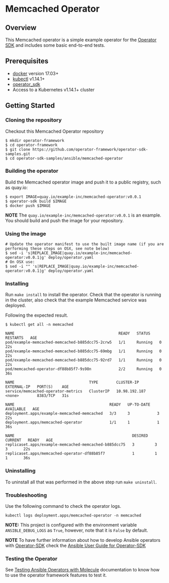 # Memcached Operator

## Overview

This Memcached operator is a simple example operator for the [Operator SDK][operator_sdk] and includes some basic end-to-end tests.

## Prerequisites

- [docker][docker_tool] version 17.03+
- [kubectl][kubectl_tool] v1.14.1+
- [operator_sdk][operator_install]
- Access to a Kubernetes v1.14.1+ cluster

## Getting Started

### Cloning the repository

Checkout this Memcached Operator repository

```
$ mkdir operator-framework
$ cd operator-framework
$ git clone https://github.com/operator-framework/operator-sdk-samples.git
$ cd operator-sdk-samples/ansible/memcached-operator
```

### Building the operator

Build the Memcached operator image and push it to a public registry, such as quay.io:

```
$ export IMAGE=quay.io/example-inc/memcached-operator:v0.0.1
$ operator-sdk build $IMAGE
$ docker push $IMAGE
```

**NOTE** The `quay.io/example-inc/memcached-operator:v0.0.1` is an example. You should build and push the image for your repository.

### Using the image

```
# Update the operator manifest to use the built image name (if you are performing these steps on OSX, see note below)
$ sed -i 's|REPLACE_IMAGE|quay.io/example-inc/memcached-operator:v0.0.1|g' deploy/operator.yaml
# On OSX use:
$ sed -i "" 's|REPLACE_IMAGE|quay.io/example-inc/memcached-operator:v0.0.1|g' deploy/operator.yaml
```

### Installing

Run `make install` to install the operator. Check that the operator is running in the cluster, also check that the example Memcached service was deployed.

Following the expected result.

```shell
$ kubectl get all -n memcached

NAME                                              READY   STATUS    RESTARTS   AGE
pod/example-memcached-memcached-b885dcc75-2crw5   1/1     Running   0          22s
pod/example-memcached-memcached-b885dcc75-69mbg   1/1     Running   0          22s
pod/example-memcached-memcached-b885dcc75-92rd7   1/1     Running   0          22s
pod/memcached-operator-df88b85f7-9s98n            2/2     Running   0          36s

NAME                                 TYPE        CLUSTER-IP      EXTERNAL-IP   PORT(S)    AGE
service/memcached-operator-metrics   ClusterIP   10.98.192.187   <none>        8383/TCP   31s

NAME                                          READY   UP-TO-DATE   AVAILABLE   AGE
deployment.apps/example-memcached-memcached   3/3     3            3           22s
deployment.apps/memcached-operator            1/1     1            1           36s

NAME                                                    DESIRED   CURRENT   READY   AGE
replicaset.apps/example-memcached-memcached-b885dcc75   3         3         3       22s
replicaset.apps/memcached-operator-df88b85f7            1         1         1       36s
```

### Uninstalling

To uninstall all that was performed in the above step run `make uninstall`.

### Troubleshooting

Use the following command to check the operator logs.

```
kubectl logs deployment.apps/memcached-operator -n memcached
```

**NOTE:** This project is configured with the environment variable `ANSIBLE_DEBUG_LOGS` as `True`, however, note that it is `False` by default.

**NOTE** To have further information about how to develop Ansible operators with [Operator-SDK][operator_sdk] check the [Ansible User Guide for Operator-SDK][ansible-guide]

### Testing the Operator

See [Testing Ansible Operators with Molecule][ansible-test-guide] documentation to know how to use the operator framework features to test it.  


[python]: https://www.python.org/
[ansible]: https://www.ansible.com/
[kubectl_tool]: https://kubernetes.io/docs/tasks/tools/install-kubectl/
[docker_tool]: https://docs.docker.com/install/
[operator_sdk]: https://github.com/operator-framework/operator-sdk
[operator_install]: https://sdk.operatorframework.io/docs/install-operator-sdk/
[ansible-test-guide]: https://sdk.operatorframework.io/docs/ansible/testing-guide/
[ansible-guide]: https://sdk.operatorframework.io/docs/ansible/quickstart/
